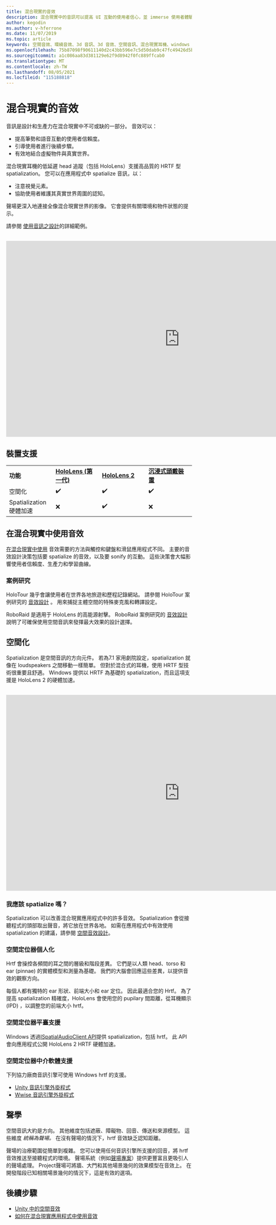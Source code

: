 ```yaml
---
title: 混合現實的音效
description: 混合現實中的音訊可以提高 UI 互動的使用者信心，並 immerse 使用者體驗。
author: kegodin
ms.author: v-hferrone
ms.date: 11/07/2019
ms.topic: article
keywords: 空間音效、環繞音效、3d 音訊、3d 音效、空間音訊、混合現實耳機、windows mixed reality 耳機、虛擬實境耳機、HoloLens、MRTK、混合現實工具組、個案研究、聲場
ms.openlocfilehash: 75b87098f90611140d2c43bb596e7c5d50dab9c47fc49426d5bcbbe0095c3847
ms.sourcegitcommit: a1c086aa83d381129e62f9d8942f0fc889ffcab0
ms.translationtype: MT
ms.contentlocale: zh-TW
ms.lasthandoff: 08/05/2021
ms.locfileid: "115188818"
---
```

# <a name="audio-in-mixed-reality"></a>混合現實的音效

音訊是設計和生產力在混合現實中不可或缺的一部分。 音效可以：
* 提高筆勢和語音互動的使用者信賴度。
* 引導使用者進行後續步驟。
* 有效地結合虛擬物件與真實世界。

混合現實耳機的低延遲 head 追蹤（包括 HoloLens）支援高品質的 HRTF 型 spatialization。 您可以在應用程式中 spatialize 音訊，以：
* 注意視覺元素。
* 協助使用者維護其真實世界周圍的認知。

聲場更深入地連接全像混合現實世界的影像。 它會提供有關環境和物件狀態的提示。

請參閱 [使用音訊之設計](spatial-sound-design.md)的詳細範例。

<br>

<iframe width="940" height="530" src="https://www.youtube.com/embed/PTPvx7mDon4" frameborder="0" allow="accelerometer; autoplay; encrypted-media; gyroscope; picture-in-picture" allowfullscreen></iframe>

## <a name="device-support"></a>裝置支援

<table>
    <colgroup>
    <col width="25%" />
    <col width="25%" />
    <col width="25%" />
    <col width="25%" />
    </colgroup>
    <tr>
        <td><strong>功能</strong></td>
        <td><a href="/hololens/hololens1-hardware"><strong>HoloLens (第一代) </strong></a></td>
        <td><a href="https://docs.microsoft.com/hololens/hololens2-hardware"><strong>HoloLens 2</strong></td>
        <td><a href="../discover/immersive-headset-hardware-details.md"><strong>沉浸式頭戴裝置</strong></a></td>
    </tr>
     <tr>
        <td>空間化</td>
        <td>✔️</td>
        <td>✔️</td>
        <td>✔️</td>
    </tr>
     <tr>
        <td>Spatialization 硬體加速</td>
        <td>❌</td>
        <td>✔️</td>
        <td>❌</td>
    </tr>
</table>

## <a name="use-of-sounds-in-mixed-reality"></a>在混合現實中使用音效

[在混合現實中使用](spatial-sound-design.md) 音效需要的方法與觸控和鍵盤和滑鼠應用程式不同。 主要的音效設計決策包括要 spatialize 的音效，以及要 sonify 的互動。 這些決策會大幅影響使用者信賴度、生產力和學習曲線。

### <a name="case-studies"></a>案例研究

HoloTour 幾乎會讓使用者在世界各地旅遊和歷程記錄網站。 請參閱 HoloTour 案例研究的 [音效設計](case-study-spatial-sound-design-for-holotour.md) 。 用來捕捉主體空間的特殊麥克風和轉譯設定。

RoboRaid 是適用于 HoloLens 的高能源射擊。 RoboRaid 案例研究的 [音效設計](case-study-using-spatial-sound-in-roboraid.md) 說明了可確保使用空間音訊來發揮最大效果的設計選擇。

## <a name="spatialization"></a>空間化

Spatialization 是空間音訊的方向元件。 若為7.1 家用劇院設定，spatialization 就像在 loudspeakers 之間移動一樣簡單。 但對於混合式的耳機，使用 HRTF 型技術很重要且舒適。 Windows 提供以 HRTF 為基礎的 spatialization，而且這項支援是 HoloLens 2 的硬體加速。

<br>

<iframe width="940" height="530" src="https://www.youtube.com/embed/aB3TDjYklmo" frameborder="0" allow="accelerometer; autoplay; encrypted-media; gyroscope; picture-in-picture" allowfullscreen></iframe>

### <a name="should-i-spatialize"></a>我應該 spatialize 嗎？

Spatialization 可以改善混合現實應用程式中的許多音效。 Spatialization 會從接聽程式的頭部取出聲音，將它放在世界各地。 如需在應用程式中有效使用 spatialization 的建議，請參閱 [空間音效設計](spatial-sound-design.md)。

### <a name="spatializer-personalization"></a>空間定位器個人化

Hrtf 會操控各頻間的耳之間的層級和階段差異。 它們是以人類 head、torso 和 ear (pinnae) 的實體模型和測量為基礎。 我們的大腦會回應這些差異，以提供音效的觀察方向。

每個人都有獨特的 ear 形狀、前端大小和 ear 定位。 因此最適合您的 Hrtf。 為了提高 spatialization 精確度，HoloLens 會使用您的 pupilary 間距離，從耳機顯示 (IPD) ，以調整您的前端大小 hrtf。

### <a name="spatializer-platform-support"></a>空間定位器平臺支援

Windows 透過[ISpatialAudioClient API](/windows/win32/coreaudio/spatial-sound)提供 spatialization，包括 hrtf。 此 API 會向應用程式公開 HoloLens 2 HRTF 硬體加速。

### <a name="spatializer-middleware-support"></a>空間定位器中介軟體支援

下列協力廠商音訊引擎可使用 Windows hrtf 的支援。
* [Unity 音訊引擎外掛程式](../develop/unity/spatial-sound-in-unity.md)
* [Wwise 音訊引擎外掛程式](https://www.audiokinetic.com/products/plug-ins/msspatial/)

## <a name="acoustics"></a>聲學

空間音訊大約是方向。 其他維度包括遮蔽、障礙物、回音、傳送和來源模型。 這些維度 *統稱為聲場。* 在沒有聲場的情況下，hrtf 音效缺乏認知距離。

聲場的治療範圍從簡單到複雜。 您可以使用任何音訊引擎所支援的回音，將 hrtf 音效推送至接聽程式的環境。 聲場系統（例如[聲場專案](/gaming/acoustics/what-is-acoustics)）提供更豐富且更吸引人的聲場處理。 Project聲場可將牆、大門和其他場景幾何的效果模型在音效上。 在開發階段已知相關場景幾何的情況下，這是有效的選項。

## <a name="next-steps"></a>後續步驟

- [Unity 中的空間音效](../develop/unity/spatial-sound-in-unity.md)
- [如何在混合現實應用程式中使用音效](spatial-sound-design.md)